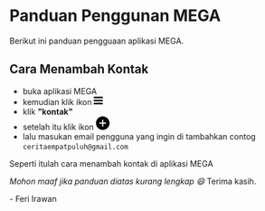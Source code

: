 # Panduan Penggunan MEGA

Berikut ini panduan pengguaan aplikasi MEGA.

## Cara Menambah Kontak
 * buka aplikasi MEGA
 * kemudian klik ikon <svg xmlns="http://www.w3.org/2000/svg" width="16" height="16" viewBox="0 0 24 24"><path d="M24 6h-24v-4h24v4zm0 4h-24v4h24v-4zm0 8h-24v4h24v-4z"/></svg>
 * klik __"kontak"__
 * setelah itu klik ikon <img src="data:image/svg+xml;base64,PHN2ZyB4bWxucz0iaHR0cDovL3d3dy53My5vcmcvMjAwMC9zdmciIHdpZHRoPSIyNCIgaGVpZ2h0PSIyNCIgdmlld0JveD0iMCAwIDI0IDI0Ij48cGF0aCBkPSJNMTIgMGMtNi42MjcgMC0xMiA1LjM3My0xMiAxMnM1LjM3MyAxMiAxMiAxMiAxMi01LjM3MyAxMi0xMi01LjM3My0xMi0xMi0xMnptNiAxM2gtNXY1aC0ydi01aC01di0yaDV2LTVoMnY1aDV2MnoiLz48L3N2Zz4=">
 * lalu masukan email pengguna yang ingin di tambahkan contog `ceritaempatpuluh@gmail.com`

Seperti itulah cara menambah kontak di aplikasi MEGA

_Mohon maaf jika panduan diatas kurang lengkap :smile:_
Terima kasih.

\- Feri Irawan
